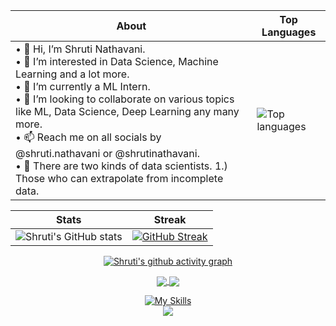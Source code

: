 <div align="center">
  
| About                                                                                                                                          | Top Languages                                                                                                     |
|-----------------------------------------------------------------------------------------------------|---------------------------------------------------------------------------------------------------------|
| • 👋 Hi, I’m Shruti Nathavani.<br>• 👀 I’m interested in Data Science, Machine Learning and a lot more.<br>• 🌱 I’m currently a ML Intern.<br>• 💞️ I’m looking to collaborate on various topics like ML, Data Science, Deep Learning any many more.<br>• 📫 Reach me on all socials by @shruti.nathavani or @shrutinathavani.<br>• 🌚 There are two kinds of data scientists. 1.) Those who can extrapolate from incomplete data. | ![Top languages](https://github-readme-stats-sigma-five.vercel.app/api/top-langs/?username=ShrutiNathavani&theme=tokyonight&show_icons=true) |

|     Stats                                                                                                         |     Streak                                                                                              |
|-----------------------------------------------------------------------------------------------------------------------|---------------------------------------------------------------------------------------------------------------------|
| ![Shruti's GitHub stats](https://github-readme-stats-sigma-five.vercel.app/api?username=ShrutiNathavani&theme=tokyonight&show_icons=true) | [![GitHub Streak](https://streak-stats.demolab.com?user=ShrutiNathavani&theme=tokyonight)](https://git.io/streak-stats)

<!-- <img src="https://github.com/JanmayHem/JanmayHem/blob/main/NUX_Octodex.gif" width="250" height="250" style="border-radius:50%"/> -->
[![Shruti's github activity graph](https://github-readme-activity-graph.vercel.app/graph?username=ShrutiNathavani&theme=tokyo-night&area=true&hide_border=true)](https://github.com/ashutosh00710/github-readme-activity-graph)
<!-- github-compacet, tokyo-night -->
 <div>
 <a href="https://github.com/ShrutiNathavani/Text_Summarization">
  <!-- Change the `github-readme-stats.anuraghazra1.vercel.app` to `github-readme-stats.vercel.app`  -->
  <img align="center" src="https://github-readme-stats.anuraghazra1.vercel.app/api/pin/?username=ShrutiNathavani&repo=Text_Summarization&theme=onedark" />
</a>  


<a href="https://github.com/ShrutiNathavani/H1BVisaPredict">
  <!-- Change the `github-readme-stats.anuraghazra1.vercel.app` to `github-readme-stats.vercel.app`  -->
  <img align="center" src="https://github-readme-stats.anuraghazra1.vercel.app/api/pin/?username=ShrutiNathavani&repo=H1BVisaPredict&theme=onedark" />
</a>
 </div> 



  [![My Skills](https://skillicons.dev/icons?i=git,github,matlab,mysql,py,tensorflow)](https://skillicons.dev)
  <br>![](https://komarev.com/ghpvc/?username=ShrutiNathavani&color=green)
<!--   <br>![](https://hit.yhype.me/github/profile?user_id=77008411) -->
</div>

<!---
ShrutiNathavani/ShrutiNathavani is a ✨ special ✨ repository because its `README.md` (this file) appears on your GitHub profile.
You can click the Preview link to take a look at your changes.
--->
